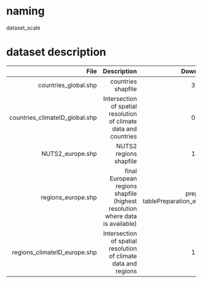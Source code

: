 # naming
dataset_scale

# dataset description
|File        |Description |Downloaded  |source      |
| ----------:| ----------:| ----------:| ----------:|  
|countries_global.shp | countries shapfile | 30.10.19 | gadm |
|countries_climateID_global.shp | Intersection of spatial resolution of climate data and countries | 05.11.19 | NA |
|NUTS2_europe.shp | NUTS2 regions shapfile | 14.05.19 | https://ec.europa.eu/eurostat/de/web/gisco/geodata/reference-data/administrative-units-statistical-units/nuts |
|regions_europe.shp | final European regions shapfile (highest resolution where data is available) | prepared in tablePreparation_europe.R| NA |
|regions_climateID_europe.shp | Intersection of spatial resolution of climate data and regions | 18.11.19 | NA |